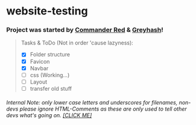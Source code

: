 # website-testing

### Project was started by [Commander Red](https://github.com/CommanderRedYT) & [Greyhash](https://github.com/Greyhash-dev)!



> Tasks & ToDo (Not in order 'cause lazyness):
>   - [x] Folder structure
>   - [x] Favicon
>   - [x] Navbar
>   - [ ] css (Working...)
>   - [ ] Layout
>   - [ ] transfer old stuff

###### Internal Note: only lower case letters and underscores for filenames, non-devs please ignore HTML-Comments as these are only used to tell other devs what's going on. [[CLICK ME]](https://creative-genius.github.io/website-testing)
